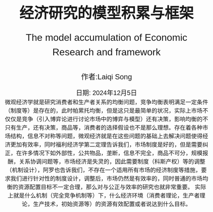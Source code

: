<!-- 封面样式 -->
<style>
@page {
    size: A4;
    margin: 20mm;
}
body {
    font-family: Arial, sans-serif;
    font-size: 14pt;
    line-height: 1.5;
}
.cover-page {
    display: flex;
    flex-direction: column;
    justify-content: center;
    align-items: center;
    height: 100vh;
    text-align: center;
}
.cover-title {
    font-size: 36pt;
    font-weight: bold;
    margin-bottom: 20px;
}
.cover-subtitle {
    font-size: 24pt;
    margin-bottom: 40px;
}
.cover-author {
    font-size: 18pt;
    margin-bottom: 20px;
}
.cover-date {
    font-size: 16pt;
}
</style>

<!-- 封面内容 -->
<div class="cover-page">
    <div class="cover-title">经济研究的模型积累与框架</div>
    <div class="cover-subtitle">The model accumulation of Economic Research and framework</div>
    <div class="cover-author">作者:Laiqi Song</div>
    <div class="cover-date">日期: 2024年12月5日</div>
    微观经济学就是研究消费者和生产者关系的均衡问题，竞争均衡表明满足一定条件（制度等）是存在的，此时帕累托均衡，但是这只是最简单的状况，实际上市场不仅仅是竞争（引入博弈论进行讨论市场中的博弈与模型）还有决策，影响均衡的不只有生产，还有决策，商品等，消费者的选择假设也不是那么理想。存在着各种市场结构，信息不对称等问题，微观经济就是在这些问题的基础上去解决问题使得经济更加有效率，同时福利经济学第二定理告诉我们，市场制度是好的，但是需要纠正，在许多情况下如外部性，公共物品，垄断，信息不完全，商品不可分，规模报酬，关系协调问题等，市场经济是失灵的，因此需要制度（科斯产权）等的调整（机制设计），阿罗也告诉我们，不存在一个适用所有市场的经济制度等措施，要求我们进行针对性的制度设计，调整后，市场仍然是有效率的，同时普通的市场均衡的资源配置目标不一定合理，那么对与公正与效率的研究也就非常重要。
    实际上就是什么机制（完全竞争机制等）下，什么经济环境（消费者理论，生产者理论，生产技术，初始资源等）的资源有效配置或者说达到什么目标。 
</div>

- [1. 消费者理论](#1-消费者理论)
- [2. 生产者理论](#2-生产者理论)
- [3. 市场理论](#3-市场理论)
  - [3.1 完全竞争市场](#31-完全竞争市场)
    - [3.1.1 完全竞争厂商](#311-完全竞争厂商)
  - [3.2 垄断厂商](#32-垄断厂商)
    - [3.2.1 垄断产品市场](#321-垄断产品市场)
    - [3.2.2 垄断要素市场](#322-垄断要素市场)
  - [3.3 垄断竞争市场](#33-垄断竞争市场)
  - [3.4 寡头市场](#34-寡头市场)
    - [3.4.1 价格竞争--伯特兰模型](#341-价格竞争--伯特兰模型)
    - [3.4.2 产量竞争--古诺模型](#342-产量竞争--古诺模型)
    - [3.4.3 序贯产量竞争均衡--斯塔克伯格模型](#343-序贯产量竞争均衡--斯塔克伯格模型)
    - [3.4.4 动态价格竞争和企业合谋](#344-动态价格竞争和企业合谋)
    - [3.4.5 横向产品差异化的价格竞争模型--霍特林模型](#345-横向产品差异化的价格竞争模型--霍特林模型)
    - [3.4.6 纵向产品差异化的价格竞争模型](#346-纵向产品差异化的价格竞争模型)
    - [3.4.7 动态市场结构下的价格竞争](#347-动态市场结构下的价格竞争)
    - [3.4.8 信息不对称下的价格竞争](#348-信息不对称下的价格竞争)
    - [3.4.9 信息不对称下的价格竞争](#349-信息不对称下的价格竞争)
- [4. 竞争均衡的规范理论](#4-竞争均衡的规范理论)
  - [4.1 经济的有效性](#41-经济的有效性)
  - [4.2 福利经济学第一定理](#42-福利经济学第一定理)
  - [4.3 福利经济学第二定理](#43-福利经济学第二定理)
- [5. 经济核or资源公正配置以及社会选择理论](#5-经济核or资源公正配置以及社会选择理论)
  - [5.1 经济核](#51-经济核)
  - [5.2 资源公正配置](#52-资源公正配置)
  - [5.3 社会选择理论](#53-社会选择理论)
    - [5.3.1 阿罗不可能性定理](#531-阿罗不可能性定理)
    - [5.3.2 吉伯德-萨特思韦不可能性定理](#532-吉伯德-萨特思韦不可能性定理)
- [6. 博弈论](#6-博弈论)
  - [6.1 不确定性下的选择](#61-不确定性下的选择)
    - [6.1.2 冯诺依曼-摩根斯坦期望效用理论](#612-冯诺依曼-摩根斯坦期望效用理论)
    - [6.1.3 萨维奇期望效用理论](#613-萨维奇期望效用理论)
    - [6.1.4 安斯康姆-奈曼状态依赖期望效用理论](#614-安斯康姆-奈曼状态依赖期望效用理论)
  - [6.2 博弈论](#62-博弈论)
    - [6.2.1 基本形式](#621-基本形式)
    - [6.2.2 完全信息静态博弈](#622-完全信息静态博弈)
    - [6.2.3 完全信息动态博弈](#623-完全信息动态博弈)
    - [6.2.4 不完全静态信息博弈](#624-不完全静态信息博弈)
    - [6.2.5 不完全动态信息博弈](#625-不完全动态信息博弈)
    - [6.2.6 重复博弈和声誉机制](#626-重复博弈和声誉机制)
    - [6.2.7 完美监督下的重复博弈](#627-完美监督下的重复博弈)
    - [6.2.8 重复博弈的例子](#628-重复博弈的例子)
    - [6.2.9 不完美公共监督下的重复博弈](#629-不完美公共监督下的重复博弈)
    - [6.2.10 声誉机制](#6210-声誉机制)
- [7. 外部性](#7-外部性)
  - [7.1 竞争市场的市场无效配置](#71-竞争市场的市场无效配置)
    - [7.1.1 庇谷税](#711-庇谷税)
    - [7.1.2 科斯定理](#712-科斯定理)
    - [7.1.3 引入缺失的产权的市场](#713-引入缺失的产权的市场)
    - [7.1.4 激励补偿机制](#714-激励补偿机制)
    - [7.1.5 企业合并](#715-企业合并)
- [8. 公共品](#8-公共品)
  - [离散公共物品](#离散公共物品)
  - [连续公共物品](#连续公共物品)
- [9. 机制设计](#9-机制设计)
  - [委托-代理理论：隐藏信息](#委托-代理理论隐藏信息)

<div style="page-break-after: always;"></div>

# 1. 消费者理论

自己看书总结笔记

# 2. 生产者理论

自己看书总结笔记

<div style="page-break-after: always;"></div>

# 3. 市场理论

## 3.1 完全竞争市场

**假定：**

1. 无差异化产品
2. 无进入和退出障碍
3. 完全信息
4. 价格接收者，数量相当大

### 3.1.1 完全竞争厂商

1. 只有在价格大于等于平均成本时才生产
2. 回报大于可变成本时才生产
3. 市场结构不可能允许规模报酬递增
4. 长期均衡下，利润为0，企业数目均衡
5. 当边际成本等于价格时，市场最优。社会福利最优（消费者剩余以及生产者剩余）。

## 3.2 垄断厂商

***假设***

1. 规模经济
2. 进入市场的障碍
3. 独家拥有稀有要素

### 3.2.1 垄断产品市场

1. 长期垄断：技术变动造成仍然0利润，但是进入变动由于壁垒也会造成正利润。
2. 垄断造成社会福利损失
3. 垄断可以带来企业创新。为了获得更多利润进行创新，但是利润上来了吸引其他的企业进入利润降低，继续创新。
创新主要靠民企，真正的竞争是通过创新进行的。--创造性破坏。
4. 价格歧视：一级：每件商品的价格不同。二级：不同的消费者消费数量的价格不同。三级：不同的市场价格不同。

### 3.2.2 垄断要素市场

## 3.3 垄断竞争市场

若干个垄断者互相竞争的情况

1. 迪克西特-斯蒂格利茨模型--内部规模经济问题的解决

## 3.4 寡头市场

### 3.4.1 价格竞争--伯特兰模型

***假设：***

1. 同样的商品
2. 企业对称，其成本与生产函数相同
**实际上这几条都不成立**

***结果：***都在边际成本等于价格出生产，利润为0，两败俱伤
***价格竞争中存在后动优势***

### 3.4.2 产量竞争--古诺模型

限制价格因素：企业规模--古诺模型（产量竞争）：实际上是两阶段的竞争。第一阶段是产量选择，第二阶段是价格竞争。
古诺模型最后得出：寡头数量越多则社会福利越高。

### 3.4.3 序贯产量竞争均衡--斯塔克伯格模型

***产量竞争中存在先动优势***

### 3.4.4 动态价格竞争和企业合谋

寡头之间存在价格合谋的可能性，使得垄断价格成为可能。这是因为在合谋机制中存在严厉的惩罚机制约束企业的合谋偏离。

### 3.4.5 横向产品差异化的价格竞争模型--霍特林模型

放松同质化的假设。横向产品差异化（不同人群对不同产品）以及纵向差异化（不同人群对某一个类别的产品如质量）。
在霍特林模型中，产品是同质的，但是在空间位置上有差异，因为不同位置上的消费者需要支付不同的运输成本，所以此时，顾客考虑的因素就有两点：价格、运输成本(旅行成本)

***将消费者的位置差异解释为产品差异，随着成本的上升，不同商店出售的产品之间的替代性下降，每个商店对附近的消费者的垄断力加强，商店之间的竞争越来越弱，消费者对价格的敏感度下降，从而每个商店的最优价格更接近于垄断价格。当距离的二次函数成本系数t=0时，其价格等于伯特兰模型的的结果。当t>0时，获得正利润。***

### 3.4.6 纵向产品差异化的价格竞争模型

消费者都喜欢高质量但是对于产品的价值强度是不同的。
在差异化产品竞争时，企业会使得产品差异最大，同时削弱价格的竞争力度。

### 3.4.7 动态市场结构下的价格竞争

影响市场结构的四种要素：

1. 产品差异化
2. 绝对成本优势
3. 资本投入要求
4. 规模经济

当在位者面临进入威胁时，采取以下三种行为：

1. 进入封锁
2. 进入遏制
3. 进入容纳

除了考虑一个两阶段博弈之后（两阶段序贯博弈），就是斯塔克伯格模型。

### 3.4.8 信息不对称下的价格竞争

由于以上的模型基本都是基于完全信息的，但是实际上信息是不对称的。所以在信息不对称的情况下，企业会采取不同的策略。

考虑两家企业，生产差异化产品，但是企业对称，需求函数相同，但是企业1信息不披露，企业2信息披露。企业1的不确定根据贝叶斯理论可以刻画为企业的特征类型。分为低成本和高成本。
博弈的结果：高成本会披露信息，而低成本会隐瞒信息。高成本企业通过披露信息可以避免其他企业选择低价战略，其制定价格之前的信息披露就透露了其是高成本。

### 3.4.9 信息不对称下的价格竞争

利用信号（价格）来说明，暗示自己的特征（低成本），来限制市场潜在进入者的进入，以此来在第二期获得垄断价格。（价格低意味着竞争激烈）

1. 分离均衡：由于高成本企业没有必要选择模仿低价（低成本者也是垄断价格），但是接收者不一定相信，为了获得第二期的垄断与分辨。为了避免高成本的混同，低成本企业需要制定低于其垄断价格的价格

<div style="page-break-after: always;"></div>

# 4. 竞争均衡的规范理论

***前提：***
1. 凸性
2. 偏好的单调性
3. 偏好的连续性和生产集的闭性
4. 商品的可分性
5. 完全竞争市场
6. 完全信息

## 4.1 经济的有效性

1. 交换的有效性
2. 生产的有效性
3. 生产与消费的混合有效性

***帕累托有效***

## 4.2 福利经济学第一定理

**前提：**

市场经济达到帕累托最优配置的条件：

1. 偏好的局部非饱和性（欲望无限）
2. 商品的可分性
3. 经济无外部性
4. 完全竞争
5. 完全信息

个体逐利的客观现实下，竞争市场经济导致了帕累托有效配置。
但是说明了产权明晰，私有的自由竞争市场，有限和有效的政府重要作用。

## 4.3 福利经济学第二定理


**前提：**

1. 偏好和生产集的凸性
2. 偏好的单调性（自利行为）
3. 偏好的连续性和生产集的闭性
4. 商品的可分性
5. 完全竞争
6. 完全信息
任何一个帕累托最优配置都可以通过对个体财富的适当分配后的竞争市场的运作来达到。（凸性假设无法缺失）
对于那些具有规模经济和不断创新的行业，如何做到既保护垄断又发挥规模经济的优势，使企业有激励进行创新，从社会的角度又能导致资源的有效配置？


<div style="page-break-after: always;"></div>

# 5. 经济核or资源公正配置以及社会选择理论

## 5.1 经济核

定义：在理性人假定下，允许自由合作与交换，同时允许充分的竞争，即使不考虑任何经济的制度安排作为前提，所形成的配置结果和完全市场形成的竞争均衡一样。（不需要取消市场）

## 5.2 资源公正配置
帕累托最优给出一种判断经济制度优劣的标准，但是没有考虑到收入分配以及资源公平配置问题。
定理表明：通过政府的的作用使所有人的初始禀赋的价值相等，然后让市场发挥作用，在理论上可以解决效率和公平兼顾的问题。（不需要取消市场，但是需要政府的一定制度控制）
一个和谐理想的社会需要保证社会成员的基本权利，保证他们有着大致相同的发展机会（机会平等），保证所有的公民都能接受教育，享受同等的基础教育，公平的参与市场竞争。（制度的作用）

## 5.3 社会选择理论

能否加总个人的偏好来得到社会的偏好

### 5.3.1 阿罗不可能性定理

假设：
1. 个体偏好序任何都可以被满足
2. 帕累托原则
3. 不相关选择的独立性
不存在能代表大多数人的社会偏好，唯一可能的社会福利函数是独裁的。--找不到一个理论解决一个国家的所有问题

### 5.3.2 吉伯德-萨特思韦不可能性定理

独裁的社会福利函数在实际生活中是不可能存在的

<div style="page-break-after: always;"></div>

# 6. 博弈论

## 6.1 不确定性下的选择

### 6.1.2 冯诺依曼-摩根斯坦期望效用理论

需要事先知道客观概率的分布，通过期望进行选择

### 6.1.3 萨维奇期望效用理论

通常实际情况下无法确切的知道客观概率的分布，只能通过主观概率进行选择。采用主观概率替换客观

### 6.1.4 安斯康姆-奈曼状态依赖期望效用理论

通过客观的不确定性为主观的信念建立了一个理论基础，**用客观的不确定性度量主观的不确定性**。赌马和抛硬币的例子

## 6.2 博弈论

### 6.2.1 基本形式

1. 纯战略，没有任何其他的不确定选择
2. 混合战略，不确定选择

### 6.2.2 完全信息静态博弈

每个参与人对其他参与人的特征拥有完全信息  

1. 占优均衡，指无论对方如何选择，自己的选择都是最优的。即自己的选择不会变化
2. 纳什均衡，指给定对方的选择，自己的选择是最优的。即自己的选择可以随着对方的选择而变化。占优策略一定是纳什均衡，但是占优均衡不一定是纳什均衡。（双方都要考虑）

**精炼**

### 6.2.3 完全信息动态博弈

动态博弈中存在着决策的先后时机，具有序贯结构。从而存在一个承诺的问题。--***有限期讨价还价博弈***

1. 序贯理性
2. 子博弈精炼均衡，逆向递推求均衡

### 6.2.4 不完全静态信息博弈

每个参与人对其他参与人的特征拥有不完全信息，需要进行估计推断（不确定性）。当然可以将纯战略的不完全信息静态博弈变为混合战略的完全信息静态博弈

1. 贝叶斯博弈，根据参与人类型进行判断概率选择战略
2. 贝叶斯纳什均衡

>混同均衡：与人拥有不同类型的私人信息，但是在混同均衡下，不同类型的参与人会选择相同的行动，使得其他参与人无法通过观察行动来区分他们的类型。
>分离均衡：在分离均衡中，不同类型的参与人会选择不同的行动，使得他们的类型能够被清楚地分辨出来。

### 6.2.5 不完全动态信息博弈

在不完全信息的条件下进行序贯博弈，决策的先后时机。--最重要的是信念系统的更新，通过先后顺序更新对于对手的特征预测

1. 贝叶斯均衡更新信念系统
2. 精炼贝叶斯均衡
3. 序贯均衡

### 6.2.6 重复博弈和声誉机制

重复博弈的基础是阶段博弈，其注重合作问题，是一个长短期的衡量。

### 6.2.7 完美监督下的重复博弈

每个参与人都可以观察到所有人之前的行为

1. 一次偏离
2. 根据实际情况采取战略（冷酷战略等）
3. 无名氏定理---未来收益下降的惩罚超过之前偏离带来的好处，此时参与人的行为会遵从均衡支付所设定的战略（长期形成的制度以及社会习俗的重要性）

### 6.2.8 重复博弈的例子

1. 长期参与人和短期参与人
2. 迭代的参与人--退出与进入
3. 社区约束与社会规范

### 6.2.9 不完美公共监督下的重复博弈

参与人无法观察到所有人的历史行为

1. 参与人依据公共结果（如市场需求）的博弈
1. 参与人依据私人战略（个人行为的历史以及公共结果）的博弈

### 6.2.10 声誉机制

长期互动中，参与人会通过特定的行为进行信誉的建立，从而影响其他参与人的行为

1. 连锁店悖论

<div style="page-break-after: always;"></div>

# 7. 外部性

外部性：指的是经济中某些个体的经济活动会影响其他个体的效用或生产水平，进而影响到他们的经济活动。

***无论是正的外部性还是负的外部性都会造成市场失灵，因为带来了无成本的效益。外部性的存在需要让我们重新考虑资源如何得到有效的资源配置。，为保证存在外部性仍然有着有效配置，需要个体承担适当的价格，其解决方法有：税收，所有权界定，规制，合并等。***

**当存在负外部性时，为了达到资源的有效配置，有些商品需要来销毁。（收入-幸福之谜，也需要生活文明）**

## 7.1 竞争市场的市场无效配置

在存在外部性的时候，市场通过竞争也可能会导致配置的无效率。
其解决方案为：

1. 庇古税
2. 资源谈判
3. 补偿税
4. 引入缺失的产权的市场
5. 直接干预
6. 企业合并
7. 建立排污权交易市场
8. 激励机制设计

但是这也是有条件的：

1. 外部性的来源和程度是可识别的
2. 外部性的承受方是可识别的
3. 外部性的前因后果是可清楚确定的
4. 防范外部性的成本对每个人来说都是完全已知的
5. 收税或进行补贴的成本是可忽略的
6. 自愿谈判的成本是可忽略的

### 7.1.1 庇谷税

具有外部性的企业根据外部性所导致的边际成本作为税率进行征税。--需要 ***完全信息***，现实中外部性所导致的边际成本一般很难进行测度。

### 7.1.2 科斯定理

能否有效解决外部性的取决于产权是否清晰界定。
科斯中性定理：无论产权归属于谁，外部性水平都相同
科斯有效性定理：对外部性的**谈判**将导致帕累托最优结果

条件既是局限：

1. 双方讨价还价的交易成本为0
2. 外部性产品的需求的收入效应为0。（即为拟线性效用函数）
3. 完全信息，谈判的信息不完全，科斯定理也不一定成立。也会存在搭便车问题，夸大自己的受害。双边私有信息的问题出现会导致市场有效结果的干扰，就不可能达成一致。

***科斯定理告诉我们强行的私有化不可取（即产权分配），不满足条件。，因为制度不完善的私有制等于无效***

### 7.1.3 引入缺失的产权的市场

一般来说，外部性产生的原因是潜在的市场无法被市场解决，因此需**要引入缺失的产权的市场，通过市场的交易来解决外部性问题**。譬如排污权交易市场。

### 7.1.4 激励补偿机制

由于存在着信息问题，庇古税无法解决外部性问题，因此需要通过激励机制来解决外部性问题。--机制设计

著名：瓦里安的设计机制，通过博弈实现最优配置，第一阶段，互相拟定税率，第二阶段，根据双方信息进行利益分配。

<div style="page-break-after: always;"></div>

### 7.1.5 企业合并

企业合并就会导致原来的外部性内部化，其信息摩擦以及信息的不完全性就会被消除，看作整体考虑。

# 8. 公共品

公共品具有非排他性以及非竞争性。
非排他性：一个人对该物品的消费不会影响其他人对该物品的消费
非竞争性：一个人对该物品的消费不会减少其他商品对该商品的消费量
***一旦存在公共物品一定会存在外部性，非排他性也会导致严重的搭便车问题。***

## 离散公共物品

离散公共物品也称公共项目
由于搭便车的问题，我们一般不能期望独立的个人决策会导致公共品的有效提供。
但是民主投票也不能解决公共物品的有效提供的问题，民主表决通常会带来公共品的无效提供。--
结论：**越是高层越要尊重民意，对民众负责。具体事务就不能太讲究民主决策**

## 连续公共物品

私人物品中，瓦尔拉斯机制可以导致资源的有效配置。
公共物品中，则是需要引入林达尔机制。***即使得所有经济人的公共品和私人边际物品的边际替代率之和等于公共品与私人品的边际技术替代率（价格共担机制）***。（边际技术替代率（商品），边际技术替代率（要素））

林达尔机制的思想：用<font color=red>税收的方法提供公共品，通过对不同偏好人群收取不同税率来达到效率</font>。--瓦尔拉斯均衡是不存在公共品时达尔均衡的一个特例。
***但是求解林达尔均衡同样存在着信息不对称问题，需要知道每个人的偏好，这存在着搭便车问题。***

公共品的福利经济学第一定理：在局部非饱和性下，每个林达尔均衡都是帕累托有效的
公共品的福利经济学第二定理：通过转移支付，合理分配等配置，仍然可以达到任何一种具有公共品的帕累托有效。

<p style="text-align:center;"><span style="font-weight:bold;color:red;background-color: yellow">公共物品的搭便车问题。由于需要知道私人的边际替代率（偏好），存在谎报的动机</span></p>

<div style="page-break-after: always;"></div>

# 9. 机制设计

给定经济环境和社会目标，是否存在机制使得产生 ***激励相容***。（可以解决信息问题，激励个体披露更多信息）

<p style="text-align:center;"><span style="font-weight:bold;color:red;background-color: yellow">其所回答的问题：对于一个目标，在自由选择，自由交换的情况分散化决策条件下，能否或者怎么样设计一个经济机制使得经济活动参与者的个人利益和设计者的目标一致（IC），是否可能用较少的成本？</span></p>

需要满足的条件：

1. 资源的有效配置
2. 激励相容
3. 有效利用信息
***双边私有信息无法有效的配置，但是单边机制通过机制的设计可以解决资源的有效配置***

## 委托-代理理论：隐藏信息

委托人和代理人之间的信息差异对他们的合约设计具有重要影响
基本结论：偏离最佳的次佳合约将导致交易量的扭曲，委托人需要让渡一些信息租金给最有效率的代理人。

